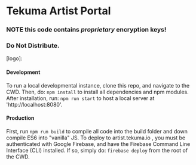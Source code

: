 Tekuma Artist Portal
=====================
### **NOTE** this code contains *proprietary* encryption keys!
### Do Not Distribute.

[logo]:

#### Development

To run a local developmental instance, clone this repo, and navigate to the CWD.
Then, do:
`npm install`
to install all dependencies and npm modules.
After installation, run:
`npm run start`
to host a local server at 'http://localhost:8080'.

#### Production
First, run `npm run build` to compile all code into the build folder
and down compile ES6 into "vanilla" JS.
To deploy to artist.tekuma.io , you must be authenticated with Google Firebase,
and have the Firebase Command Line Interface (CLI) installed. If so, simply do:
`firebase deploy`  from the root of the CWD.

